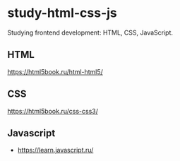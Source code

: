 # study-html-css-js
Studying frontend development: HTML, CSS, JavaScript.

## HTML
https://html5book.ru/html-html5/

## CSS
https://html5book.ru/css-css3/

## Javascript
- https://learn.javascript.ru/
